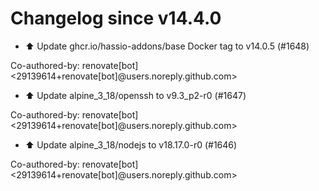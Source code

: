 # Changelog since v14.4.0
- ⬆️ Update ghcr.io/hassio-addons/base Docker tag to v14.0.5 (#1648)

Co-authored-by: renovate[bot] <29139614+renovate[bot]@users.noreply.github.com> 
- ⬆️ Update alpine_3_18/openssh to v9.3_p2-r0 (#1647)

Co-authored-by: renovate[bot] <29139614+renovate[bot]@users.noreply.github.com> 
- ⬆️ Update alpine_3_18/nodejs to v18.17.0-r0 (#1646)

Co-authored-by: renovate[bot] <29139614+renovate[bot]@users.noreply.github.com> 
